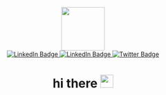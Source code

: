 

<!--
**DaniyalCOOLKAEF/DaniyalCOOLKAEF** is a ✨ _special_ ✨ repository because its `README.md` (this file) appears on your GitHub profile.

Here are some ideas to get you started:

- 🔭 I’m currently working on ...
- 🌱 I’m currently learning ...
- 👯 I’m looking to collaborate on ...
- 🤔 I’m looking for help with ...
- 💬 Ask me about ...
- 📫 How to reach me: ...
- 😄 Pronouns: ...
- ⚡ Fun fact: ...
-->

<div id="header" align="center">
  <img src="https://media.giphy.com/media/v1.Y2lkPTc5MGI3NjExdWxyOTZycG5mbWM1bnV2bHh6OWV3bGp3Nzlra2g2ZjAwb3RnNDh0diZlcD12MV9naWZzX3NlYXJjaCZjdD1n/ThrM4jEi2lBxd7X2yz/giphy.gif" width="100"/>


  <div id="badges">
    <a href="www.linkedin.com/in/daniyal-kulkayev-9aa681220">
      <img src="https://img.shields.io/badge/LinkedIn-blue?style=for-the-badge&logo=linkedin&logoColor=white" alt="LinkedIn Badge"/>
    </a>
    <a href="www.linkedin.com/in/daniyal-kulkayev-9aa681220">
      <img src="https://img.shields.io/badge/Instagram-E4405F?style=for-the-badge&logo=instagram&logoColor=white" alt="LinkedIn Badge"/>
    </a>
    <a href="@coolnigga667">
      <img src="https://img.shields.io/badge/Telegram-2CA5E0?style=for-the-badge&logo=telegram&logoColor=white" alt="Twitter Badge"/>
    </a>
  </div>

  <img src="https://komarev.com/ghpvc/?username=DaniyalCOOLKAEF&style=flat-square&color=blue" alt=""/>

  <h1>
  hi there
  <img src="https://media3.giphy.com/media/v1.Y2lkPTc5MGI3NjExbjE1aXZ6cHN0dGt3bTM0ZjZzdHFreTV2cWljeWk3OWppbDg5ZTMxZSZlcD12MV9pbnRlcm5hbF9naWZfYnlfaWQmY3Q9cw/mYxaNIP9suGG4murEa/giphy.gif" width="30px"/>
</h1>
</div>

